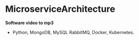 # MicroserviceArchitecture

**Software video to mp3**

- Python, MongoDB, MySQL RabbitMQ, Docker, Kubernetes.
